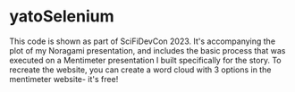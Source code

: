 # yatoSelenium
This code is shown as part of SciFiDevCon 2023.
It's accompanying the plot of my Noragami presentation, and includes the basic process that was executed on a Mentimeter presentation I built specifically for the story.
To recreate the website, you can create a word cloud with 3 options in the mentimeter website- it's free!
